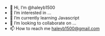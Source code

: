 - 👋 Hi, I’m @haleyb1500
- 👀 I’m interested in ...
- 🌱 I’m currently learning Javascript
- 💞️ I’m looking to collaborate on ...
- 📫 How to reach me haleyb1500@gmail.com

<!---
haleyb1500/haleyb1500 is a ✨ special ✨ repository because its `README.md` (this file) appears on your GitHub profile.
You can click the Preview link to take a look at your changes.
--->
